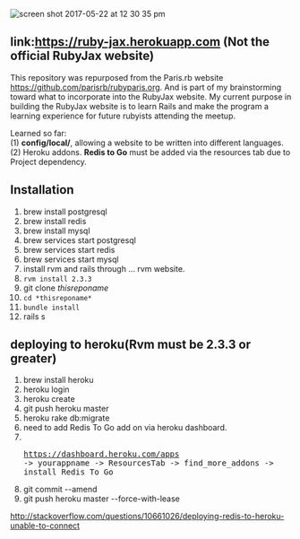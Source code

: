 ![screen shot 2017-05-22 at 12 30 35 pm](https://cloud.githubusercontent.com/assets/11463275/26319260/539a6d18-3eec-11e7-9c85-f9785f130ea0.png)

## link:https://ruby-jax.herokuapp.com (Not the official RubyJax website)
This repository was repurposed from the Paris.rb website https://github.com/parisrb/rubyparis.org. And is part of my brainstorming toward what to incorporate into the RubyJax website. My current purpose in building the RubyJax website is to learn Rails and make the program a learning experience for future rubyists attending the meetup.

Learned so far: 
<br>(1) <b>config/local/</b>, allowing a website to be written into different languages.
<br>(2) Heroku addons. <b>Redis to Go</b> must be added via the resources tab due to Project dependency.

## Installation

1) brew install postgresql
2) brew install redis
3) brew install mysql
4) brew services start postgresql
5) brew services start redis
6) brew services start mysql
7) install rvm and rails through ... rvm website.
8) ```rvm install 2.3.3```
9) git clone *thisreponame*
10) ```cd *thisreponame*```
11) ```bundle install```
12) rails s

## deploying to heroku(Rvm must be 2.3.3 or greater)
1) brew install heroku
2) heroku login 
3) heroku create
4) git push heroku master
5) heroku rake db:migrate
6) need to add Redis To Go add on via heroku dashboard.
7) <br><pre>https://dashboard.heroku.com/apps -> yourappname -> ResourcesTab -> find_more_addons -> install Redis To Go</pre>
8) git commit --amend
9) git push heroku master --force-with-lease


http://stackoverflow.com/questions/10661026/deploying-redis-to-heroku-unable-to-connect
